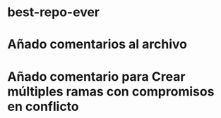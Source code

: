 # best-repo-ever
#
# Añado comentarios al archivo
#
# Añado comentario para Crear múltiples ramas con compromisos en conflicto
